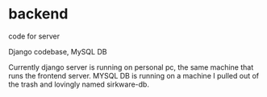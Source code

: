 # backend
code for server

Django codebase, MySQL DB

Currently django server is running on personal pc, the same machine that runs the frontend server.
MYSQL DB is running on a machine I pulled out of the trash and lovingly named sirkware-db.